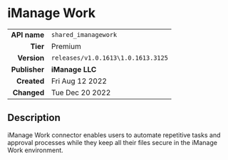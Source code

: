 # iManage Work
| | |
|-:|-|
|**API name**|`shared_imanagework`|
|**Tier**|Premium|
|**Version**|`releases/v1.0.1613\1.0.1613.3125`|
|**Publisher**|**iManage LLC**|
|**Created**|Fri Aug 12 2022|
|**Changed**|Tue Dec 20 2022|

## Description
iManage Work connector enables users to automate repetitive tasks and approval processes while they keep all their files secure in the iManage Work environment.
